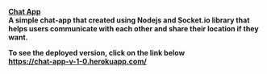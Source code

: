 <b><u>Chat App</u><b><br/>
A simple chat-app that created using Nodejs and Socket.io library that helps users communicate with each other and share their location if they want.

To see the deployed version, click on the link below <br/>
https://chat-app-v-1-0.herokuapp.com/
